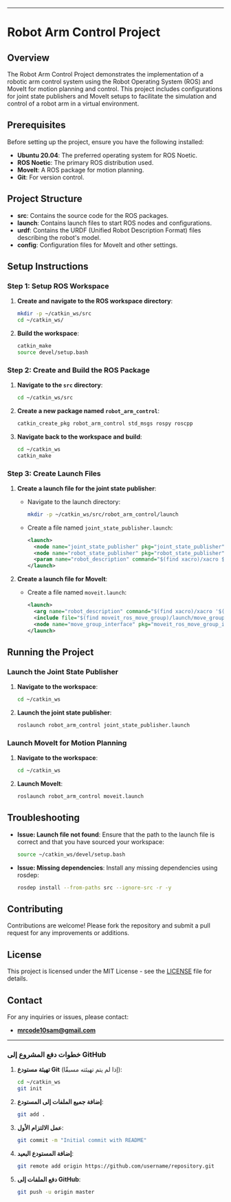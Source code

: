 
---

# Robot Arm Control Project

## Overview

The Robot Arm Control Project demonstrates the implementation of a robotic arm control system using the Robot Operating System (ROS) and MoveIt for motion planning and control. This project includes configurations for joint state publishers and MoveIt setups to facilitate the simulation and control of a robot arm in a virtual environment.

## Prerequisites

Before setting up the project, ensure you have the following installed:

- **Ubuntu 20.04**: The preferred operating system for ROS Noetic.
- **ROS Noetic**: The primary ROS distribution used.
- **MoveIt**: A ROS package for motion planning.
- **Git**: For version control.

## Project Structure

- **src**: Contains the source code for the ROS packages.
- **launch**: Contains launch files to start ROS nodes and configurations.
- **urdf**: Contains the URDF (Unified Robot Description Format) files describing the robot's model.
- **config**: Configuration files for MoveIt and other settings.

## Setup Instructions

### Step 1: Setup ROS Workspace

1. **Create and navigate to the ROS workspace directory**:
   ```sh
   mkdir -p ~/catkin_ws/src
   cd ~/catkin_ws/
   ```
2. **Build the workspace**:
   ```sh
   catkin_make
   source devel/setup.bash
   ```

### Step 2: Create and Build the ROS Package

1. **Navigate to the `src` directory**:
   ```sh
   cd ~/catkin_ws/src
   ```
2. **Create a new package named `robot_arm_control`**:
   ```sh
   catkin_create_pkg robot_arm_control std_msgs rospy roscpp
   ```
3. **Navigate back to the workspace and build**:
   ```sh
   cd ~/catkin_ws
   catkin_make
   ```

### Step 3: Create Launch Files

1. **Create a launch file for the joint state publisher**:
   - Navigate to the launch directory:
     ```sh
     mkdir -p ~/catkin_ws/src/robot_arm_control/launch
     ```
   - Create a file named `joint_state_publisher.launch`:
     ```xml
     <launch>
       <node name="joint_state_publisher" pkg="joint_state_publisher" type="joint_state_publisher" />
       <node name="robot_state_publisher" pkg="robot_state_publisher" type="robot_state_publisher" />
       <param name="robot_description" command="$(find xacro)/xacro $(find robot_arm_control)/urdf/robot_arm.urdf" />
     </launch>
     ```

2. **Create a launch file for MoveIt**:
   - Create a file named `moveit.launch`:
     ```xml
     <launch>
       <arg name="robot_description" command="$(find xacro)/xacro '$(find robot_arm_control)/urdf/robot_arm.urdf'" />
       <include file="$(find moveit_ros_move_group)/launch/move_group.launch" />
       <node name="move_group_interface" pkg="moveit_ros_move_group_interface" type="move_group_interface" />
     </launch>
     ```

## Running the Project

### Launch the Joint State Publisher

1. **Navigate to the workspace**:
   ```sh
   cd ~/catkin_ws
   ```
2. **Launch the joint state publisher**:
   ```sh
   roslaunch robot_arm_control joint_state_publisher.launch
   ```

### Launch MoveIt for Motion Planning

1. **Navigate to the workspace**:
   ```sh
   cd ~/catkin_ws
   ```
2. **Launch MoveIt**:
   ```sh
   roslaunch robot_arm_control moveit.launch
   ```

## Troubleshooting

- **Issue: Launch file not found**:
  Ensure that the path to the launch file is correct and that you have sourced your workspace:
  ```sh
  source ~/catkin_ws/devel/setup.bash
  ```

- **Issue: Missing dependencies**:
  Install any missing dependencies using rosdep:
  ```sh
  rosdep install --from-paths src --ignore-src -r -y
  ```

## Contributing

Contributions are welcome! Please fork the repository and submit a pull request for any improvements or additions.

## License

This project is licensed under the MIT License - see the [LICENSE](LICENSE) file for details.

## Contact

For any inquiries or issues, please contact:
- **mrcode10sam@gmail.com**

---

### خطوات دفع المشروع إلى GitHub

1. **تهيئة مستودع Git** (إذا لم يتم تهيئته مسبقًا):
   ```sh
   cd ~/catkin_ws
   git init
   ```

2. **إضافة جميع الملفات إلى المستودع**:
   ```sh
   git add .
   ```

3. **عمل الالتزام الأول**:
   ```sh
   git commit -m "Initial commit with README"
   ```

4. **إضافة المستودع البعيد**:
   ```sh
   git remote add origin https://github.com/username/repository.git
   ```

5. **دفع الملفات إلى GitHub**:
   ```sh
   git push -u origin master
   ```

